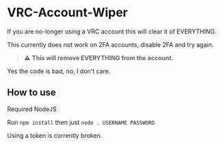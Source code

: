# VRC-Account-Wiper
If you are no-longer using a VRC account this will clear it of EVERYTHING.

This currently does not work on 2FA accounts, disable 2FA and try again.

> :warning: **This will remove EVERYTHING from the account.**


Yes the code is bad, no, I don't care.



## How to use
Required NodeJS

Run `npm install` then just `node . USERNAME PASSWORD`

Using a token is currently broken.